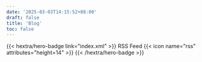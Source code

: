 ```yaml
---
date: '2025-03-03T14:15:52+08:00'
draft: false
title: 'Blog'
toc: false
---
```


{{< hextra/hero-badge link="index.xml" >}} RSS Feed {{< icon name="rss" attributes="height=14" >}} {{< /hextra/hero-badge >}}
